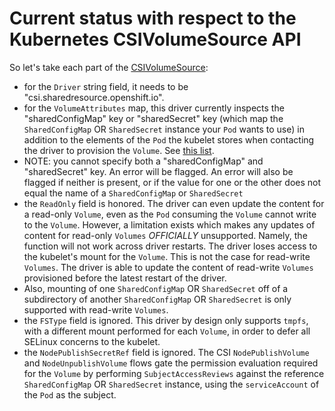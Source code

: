 # Current status with respect to the Kubernetes CSIVolumeSource API

So let's take each part of the [CSIVolumeSource](https://github.com/kubernetes/api/blob/71efbb18d63cd30604981514ac623a6be1d413bb/core/v1/types.go#L1743-L1771):

- for the `Driver` string field, it needs to be "csi.sharedresource.openshift.io".
- for the `VolumeAttributes` map, this driver currently inspects the "sharedConfigMap" key or "sharedSecret" key (which map the `SharedConfigMap` OR `SharedSecret` instance your `Pod` wants to use) in addition to the
  elements of the `Pod` the kubelet stores when contacting the driver to provision the `Volume`.  See [this list](https://github.com/openshift/csi-driver-shared-resource/blob/c3f1c454f92203f4b406dabe8dd460782cac1d03/pkg/hostpath/nodeserver.go#L37-L42).
- NOTE: you cannot specify both a "sharedConfigMap" and "sharedSecret" key.  An error will be flagged.  An error will also be flagged if neither is present, or if the value for one or the other does not equal the name of a `SharedConfigMap` or `SharedSecret`
- the `ReadOnly` field is honored.  The driver can even update the content for a read-only `Volume`, even as the `Pod` consuming the `Volume` cannot write to the `Volume`.  However,
  a limitation exists which makes any updates of content for read-only `Volumes` *OFFICIALLY* unsupported.  Namely, the function will not work across driver restarts.  The driver
  loses access to the kubelet's mount for the `Volume`.  This is not the case for read-write `Volumes`.  The driver is able to update the content of read-write `Volumes` provisioned before the 
  latest restart of the driver.
- Also, mounting of one `SharedConfigMap` OR `SharedSecret` off of a subdirectory of another `SharedConfigMap` OR `SharedSecret` is only supported with read-write `Volumes`.  
- the `FSType` field is ignored.  This driver by design only supports `tmpfs`, with a different mount performed for each `Volume`, in order to defer all SELinux concerns to the kubelet.
- the `NodePublishSecretRef` field is ignored.  The CSI `NodePublishVolume` and `NodeUnpublishVolume` flows gate the permission evaluation required for the `Volume`
  by performing `SubjectAccessReviews` against the reference `SharedConfigMap` OR `SharedSecret` instance, using the `serviceAccount` of the `Pod` as the subject.
